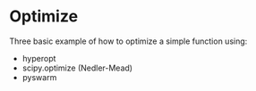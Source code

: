 # Optimize

Three basic example of how to optimize a simple function using:
  - hyperopt
  - scipy.optimize (Nedler-Mead)
  - pyswarm
